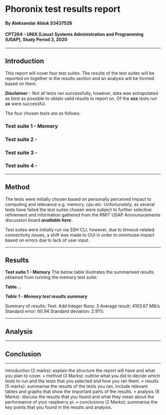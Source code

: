 # Phoronix test results report
#### By Aleksandar Alduk S3437526 
#### CPT264 – UNIX (Linux) Systems Administration and Programming (USAP), Study Period 3, 2020

***

## Introduction

This report will cover four test suites. The results of the test suites will be reported on together in the results section and an analysis will be formed based on them.

***Disclaimer*** - Not all tests ran successfully, however, data was extrapolated as best as possible to obtain valid results to report on. Of the **xxx** tests run **xx** were successful. 

The four chosen tests are as follows:

### Test suite 1 - Memory
### Test suite 2 - 
### Test suite 3 - 
### Test suite 4 - 

***

## Method

The tests were initially chosen based on personally perceived impact to computing and relevance e.g. memory, cpu etc. Unfortunately, as several tests have failed the test suites chosen were subject to further selective refinement and information gathered from the RMIT USAP Announocements discussion board ***available here***.

Test suites were initially run via SSH CLI, however, due to timeout-related connectivity issues, a shift was made to GUI in order to minimuise impact based on errors due to lack of user input.

***

## Results

**Test suite 1 - Memory**
The below table illustrates the summarised results obtained from running the memory test suite:

**Table...**

***Table 1 - Memory test results summary***

Summary of results:
Test: Add Integer
Runs: 3
Average result: 4193.67 MB/s
Standard error: 60.94
Standard deviation: 2.91%

***

## Analysis



***

## Conclusion



***



introduction (2 marks): explain the structure the report will have and what you plan to cover.
• method (3 Marks): outline what you did to decide which tests to run and the tests that you selected and how you ran them.
• results (5 marks): summarise the results of the tests you ran, include relevant tables and graphs that show the important parts of the results.
• analysis (8 Marks): discuss the results that you found and what they mean about the performance of your raspberry pi.
• conclusions (2 Marks): summarise the key points that you found in the results and analysis. 